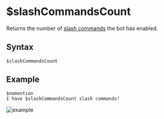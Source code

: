 # $slashCommandsCount
Returns the number of [slash commands](../guides/slashCommands.md) the bot has enabled.

## Syntax
```
$slashCommandsCount
```

## Example
```
$nomention
I have $slashCommandsCount slash commands!
```
![example](https://user-images.githubusercontent.com/69215413/126920314-1ad9374e-d19d-43f5-8939-f9abf48a62de.png)
